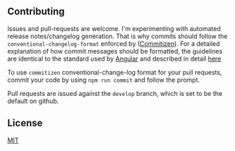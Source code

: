 ## Contributing
Issues and pull-requests are welcome. I'm experimenting with automated release notes/changelog generation. That is why commits should follow the `conventional-changelog-format` enforced by ([Commitizen](https://github.com/commitizen/cz-cli)).
For a detailed explanation of how commit messages should be formatted, the guidelines are identical to the standard used by [Angular](https://github.com/angular/angular.js/blob/master/CONTRIBUTING.md) and described in detail [here](https://github.com/angular/angular.js/blob/master/CONTRIBUTING.md#commit-message-format)

To use `commitizen` conventional-change-log format for your pull requests, commit your code by using `npm run commit` and follow the prompt.

Pull requests are issued against the `develop` branch, which is set to be the default on github.

## License

[MIT](LICENSE)